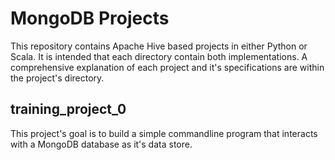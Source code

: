 # MongoDB Projects
This repository contains Apache Hive based projects in either Python or Scala. It is intended that each directory contain both implementations. A comprehensive explanation of each project and it's specifications are within the project's directory.

## training_project_0
This project's goal is to build a simple commandline program that interacts with a MongoDB database as it's data store. 
